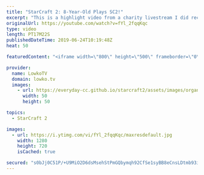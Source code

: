 ```yaml
---
title: "StarCraft 2: 8-Year-Old Plays SC2!"
excerpt: "This is a highlight video from a charity livestream I did recently that was sponsored by World Vision. In this game we have an 8-year-old who decided to donate her chore money to charity and let me commentate her first game that she played all alone.  Join the community on discord: http://lowko.tv/discord"
originalUrl: https://youtube.com/watch?v=fYl_2fqqKqc
type: video
length: PT17M22S
publishedDateTime: 2019-06-24T10:19:48Z
heat: 50

featuredContent: "<iframe width=\"800\" height=\"500\" frameborder=\"0\" src=\"https://www.youtube.com/embed/fYl_2fqqKqc\" allow=\"accelerometer; autoplay; encrypted-media; gyroscope; picture-in-picture\" allowfullscreen></iframe>"

provider:
  name: LowkoTV
  domain: lowko.tv
  images:
    - url: https://everyday-cc.github.io/starcraft2/assets/images/organizations/lowko.tv-50x50.jpg
      width: 50
      height: 50

topics:
  - StarCraft 2

images:
  - url: https://i.ytimg.com/vi/fYl_2fqqKqc/maxresdefault.jpg
    width: 1280
    height: 720
    isCached: true

secured: "s0bJj0C51P/+U9MiO2D6dsMsehStPmGQbymqh92CfSe1syBB8eCnsLDtmb93i/ieNLwTklsLPfBhpFUM0QOasWSFPTKxrYqX5qLkM5OZo5QlRiSdYmXPvV4V4tibJlNwIY/ttgQFEADiIGnxKTkooyBPFTEXoEfLrwjzssOEIn/XlcDNQI6qsQgjJJ+JaSm1zQ0ikcDSI7YBx9amXKCDMA7xn01DcOs+UN2NZ173RiyB+ytXi4pTDw3x0oxnSl8AKuYvg4A51JiyUnhFUxDvvpDd/yUQr0Vaxjh6jO1CL6WXa9fiTksbjhnyoGmZFdGayxoL0cdN7DB9vbrPXjGx3UWhqPLAGrc/+9uD7GtoUMJUpMI9h1sPvJmWpCSxeuRJ6DKyjLSngcTHzmp50NhhvH5gT6k5U4tH5slczxgi88o=;RPmQ7Gg4uL8WTzfdxf7v0g=="
---
```


